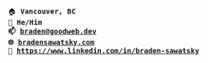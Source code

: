<pre>
  </br>
  🏠 <b>Vancouver, BC</b>
  👨 <b>He/Him<b>
  📫 <a href="braden@goodweb.dev">braden@goodweb.dev</a>
  🌐 <a href="https://www.bradensawatsky.com/">bradensawatsky.com</a>
  💼 <a href="https://www.linkedin.com/in/braden-sawatsky">https://www.linkedin.com/in/braden-sawatsky</a>
</pre>
